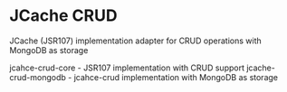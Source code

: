 # JCache CRUD
JCache (JSR107) implementation adapter for CRUD operations with MongoDB as storage

jcahce-crud-core - JSR107 implementation with CRUD support
jcache-crud-mongodb - jcahce-crud implementation with MongoDB as storage
